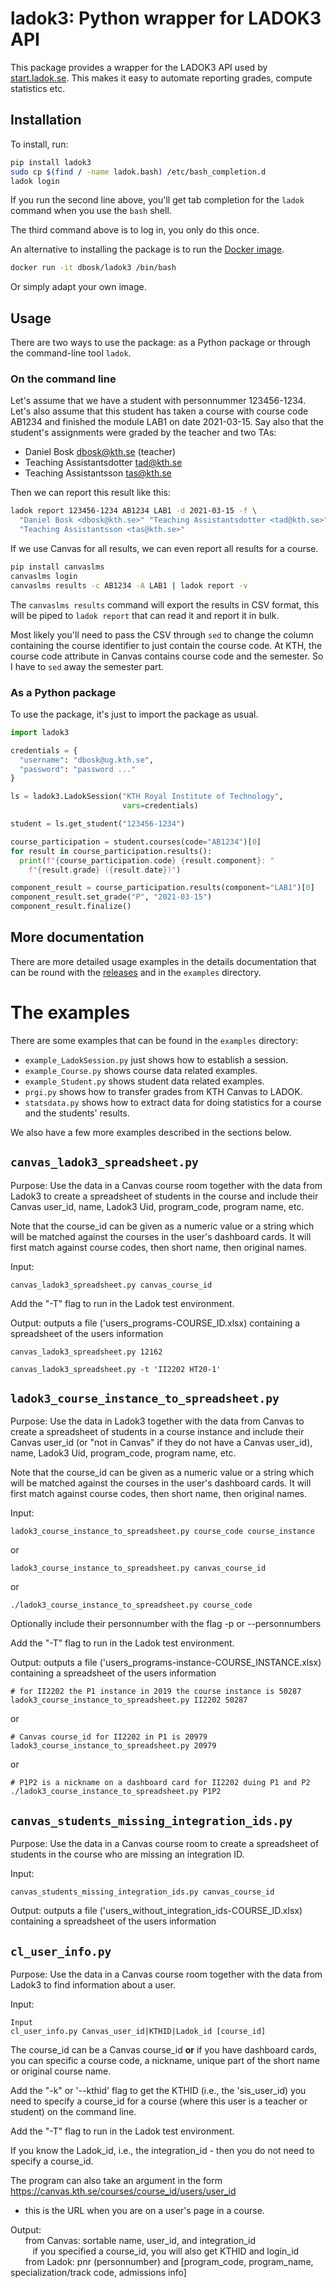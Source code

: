 # ladok3: Python wrapper for LADOK3 API

This package provides a wrapper for the LADOK3 API used by 
[start.ladok.se][ladok]. This makes it easy to automate reporting grades, 
compute statistics etc.

## Installation

To install, run:
```bash
pip install ladok3
sudo cp $(find / -name ladok.bash) /etc/bash_completion.d
ladok login
```
If you run the second line above, you'll get tab completion for the `ladok` 
command when you use the `bash` shell.

The third command above is to log in, you only do this once.

An alternative to installing the package is to run the [Docker image][docker].
```bash
docker run -it dbosk/ladok3 /bin/bash
```
Or simply adapt your own image.

## Usage

There are two ways to use the package: as a Python package or through the 
command-line tool `ladok`.

### On the command line

Let's assume that we have a student with personnummer 123456-1234.
Let's also assume that this student has taken a course with course code AB1234 
and finished the module LAB1 on date 2021-03-15.
Say also that the student's assignments were graded by the teacher and two TAs:

  - Daniel Bosk <dbosk@kth.se> (teacher)
  - Teaching Assistantsdotter <tad@kth.se>
  - Teaching Assistantsson <tas@kth.se>

Then we can report this result like this:
```bash
ladok report 123456-1234 AB1234 LAB1 -d 2021-03-15 -f \
  "Daniel Bosk <dbosk@kth.se>" "Teaching Assistantsdotter <tad@kth.se>" \
  "Teaching Assistantsson <tas@kth.se>"
```

If we use Canvas for all results, we can even report all results for a 
course.
```bash
pip install canvaslms
canvaslms login
canvaslms results -c AB1234 -A LAB1 | ladok report -v
```
The `canvaslms results` command will export the results in CSV format, this 
will be piped to `ladok report` that can read it and report it in bulk.

Most likely you'll need to pass the CSV through `sed` to change the column 
containing the course identifier to just contain the course code. At KTH, the 
course code attribute in Canvas contains course code and the semester. So I 
have to `sed` away the semester part.

### As a Python package

To use the package, it's just to import the package as usual.
```python
import ladok3

credentials = {
  "username": "dbosk@ug.kth.se",
  "password": "password ..."
}

ls = ladok3.LadokSession("KTH Royal Institute of Technology",
                         vars=credentials)

student = ls.get_student("123456-1234")

course_participation = student.courses(code="AB1234")[0]
for result in course_participation.results():
  print(f"{course_participation.code} {result.component}: "
    f"{result.grade} ({result.date})")

component_result = course_participation.results(component="LAB1")[0]
component_result.set_grade("P", "2021-03-15")
component_result.finalize()
```

## More documentation

There are more detailed usage examples in the details documentation that can be 
round with the [releases][releases] and in the `examples` directory.

[ladok]: https://start.ladok.se
[docker]: https://hub.docker.com/repository/docker/dbosk/ladok3
[releases]: https://github.com/dbosk/ladok3/releases


# The examples

There are some examples that can be found in the `examples` directory:

  - `example_LadokSession.py` just shows how to establish a session.
  - `example_Course.py` shows course data related examples.
  - `example_Student.py` shows student data related examples.
  - `prgi.py` shows how to transfer grades from KTH Canvas to LADOK.
  - `statsdata.py` shows how to extract data for doing statistics for a course 
    and the students' results.

We also have a few more examples described in the sections below.

## `canvas_ladok3_spreadsheet.py`

Purpose: Use the data in a Canvas course room together with the data from Ladok3 to create a spreadsheet of students in the course
and include their Canvas user_id, name, Ladok3 Uid, program_code, program name, etc.

Note that the course_id can be given as a numeric value or a string which will be matched against the courses in the user's dashboard cards. It will first match against course codes, then short name, then original names.

Input: 
```
canvas_ladok3_spreadsheet.py canvas_course_id
```
Add the "-T" flag to run in the Ladok test environment.

Output: outputs a file ('users_programs-COURSE_ID.xlsx) containing a spreadsheet of the users information

```
canvas_ladok3_spreadsheet.py 12162

canvas_ladok3_spreadsheet.py -t 'II2202 HT20-1'
```


## `ladok3_course_instance_to_spreadsheet.py`

Purpose: Use the data in Ladok3 together with the data from Canvas to create a spreadsheet of students in a course
instance and include their Canvas user_id (or "not in Canvas" if they do not have a Canvas user_id), name, Ladok3 Uid, program_code, program name, etc.

Note that the course_id can be given as a numeric value or a string which will be matched against the courses in the user's dashboard cards. It will first match against course codes, then short name, then original names.

Input: 
```
ladok3_course_instance_to_spreadsheet.py course_code course_instance
```
or
```
ladok3_course_instance_to_spreadsheet.py canvas_course_id
```
or
```
./ladok3_course_instance_to_spreadsheet.py course_code
```

Optionally include their personnumber with the flag -p or --personnumbers 

Add the "-T" flag to run in the Ladok test environment.

Output: outputs a file ('users_programs-instance-COURSE_INSTANCE.xlsx) containing a spreadsheet of the users information

```
# for II2202 the P1 instance in 2019 the course instance is 50287
ladok3_course_instance_to_spreadsheet.py II2202 50287
```
or
```
# Canvas course_id for II2202 in P1 is 20979
ladok3_course_instance_to_spreadsheet.py 20979
```
or
```
# P1P2 is a nickname on a dashboard card for II2202 duing P1 and P2
./ladok3_course_instance_to_spreadsheet.py P1P2
```


## `canvas_students_missing_integration_ids.py`

Purpose: Use the data in a Canvas course room to create a spreadsheet of students in the course who are missing an integration ID.

Input: 
```
canvas_students_missing_integration_ids.py canvas_course_id
```
Output: outputs a file ('users_without_integration_ids-COURSE_ID.xlsx) containing a spreadsheet of the users information


## `cl_user_info.py`

Purpose: Use the data in a Canvas course room together with the data from Ladok3 to find information about a user.

Input: 
```
Input 
cl_user_info.py Canvas_user_id|KTHID|Ladok_id [course_id]
```
The course_id can be a Canvas course_id **or** if you have dashboard cards, you can specific a course code, a nickname, unique part of the short name or original course name.

Add the "-k" or '--kthid' flag to get the KTHID (i.e., the 'sis_user_id) you need to specify a course_id for a course (where this user is a teacher or student) on the command line.

Add the "-T" flag to run in the Ladok test environment.

If you know the Ladok_id, i.e., the integration_id - then you do not need to specify a course_id.

The program can also take an argument in the form https://canvas.kth.se/courses/course_id/users/user_id
- this is the URL when you are on a user's page in a course.

Output:\
&nbsp;&nbsp;&nbsp;&nbsp;&nbsp;&nbsp;from Canvas: sortable name, user_id, and integration_id\
&nbsp;&nbsp;&nbsp;&nbsp;&nbsp;&nbsp;&nbsp;&nbsp;&nbsp;if you specified a course_id, you will also get KTHID and login_id\
&nbsp;&nbsp;&nbsp;&nbsp;&nbsp;&nbsp;from Ladok:  pnr (personnumber) and [program_code, program_name, specialization/track code, admissions info]



